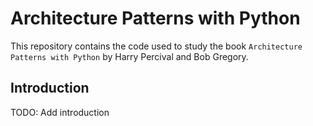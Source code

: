 # Architecture Patterns with Python

This repository contains the code used to study the book `Architecture Patterns with Python` by Harry Percival and Bob Gregory.

## Introduction

TODO: Add introduction

